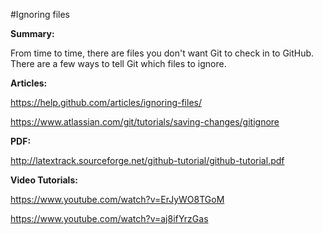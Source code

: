 #Ignoring files

**Summary:**

From time to time, there are files you don't want Git to check in to GitHub. There are a few ways to tell Git which files to ignore.

**Articles:**

https://help.github.com/articles/ignoring-files/

https://www.atlassian.com/git/tutorials/saving-changes/gitignore

**PDF:**

http://latextrack.sourceforge.net/github-tutorial/github-tutorial.pdf


**Video Tutorials:**

https://www.youtube.com/watch?v=ErJyWO8TGoM

https://www.youtube.com/watch?v=aj8ifYrzGas